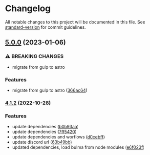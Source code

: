 # Changelog

All notable changes to this project will be documented in this file. See [standard-version](https://github.com/conventional-changelog/standard-version) for commit guidelines.

## [5.0.0](https://github.com/cssninjaStudio/krypton/compare/v4.1.2...v5.0.0) (2023-01-06)


### ⚠ BREAKING CHANGES

* migrate from gulp to astro

### Features

* migrate from gulp to astro ([366ac64](https://github.com/cssninjaStudio/krypton/commit/366ac64771162216f1acd847a37729abe07278a9))

### [4.1.2](https://github.com/cssninjaStudio/krypton/compare/v4.1.1...v4.1.2) (2022-10-28)


### Features

* update dependencies ([b0b93aa](https://github.com/cssninjaStudio/krypton/commit/b0b93aad9835c91f3926f45140982ef46d1e8d05))
* update dependencies ([7ff5420](https://github.com/cssninjaStudio/krypton/commit/7ff542020297465eb33495e56fa99499c0f4e330))
* update dependencies and worflows ([d0cebff](https://github.com/cssninjaStudio/krypton/commit/d0cebffaca621c32e399ea0859ef5c97b1d724d2))
* update discord url ([63b49bb](https://github.com/cssninjaStudio/krypton/commit/63b49bb402616725b501959812ac061f355ce6da))
* updated dependencies, load bulma from node modules ([e6f023f](https://github.com/cssninjaStudio/krypton/commit/e6f023f767b57c304b9ad4c3726b1e043c6acccf))
